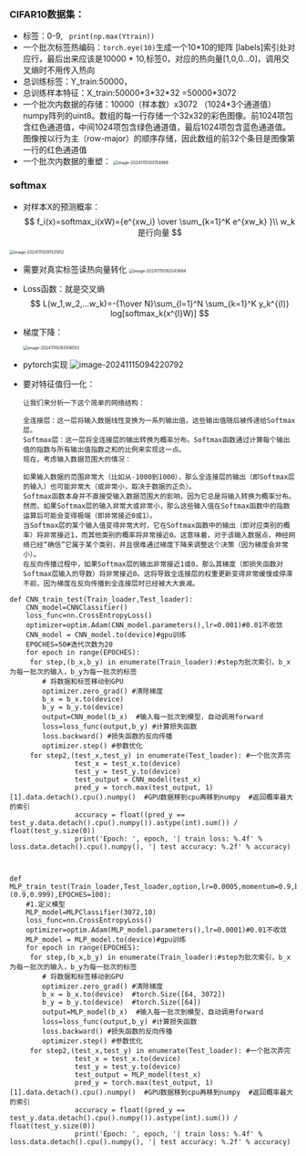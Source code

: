 ### CIFAR10数据集：

* 标签：0-9, <code>  print(np.max(Ytrain))</code>
* 一个批次标签热编码：<code>torch.eye(10)</code>生成一个10*10的矩阵 [labels]索引处对应行，最后出来应该是10000 \* 10,标签0，对应的热向量[1,0,0...0]，调用交叉熵时不用传入热向
* 总训练标签：Y_train:50000，
* 总训练样本特征：X_train:50000\*3\*32\*32 =50000*3072
* 一个批次内数据的存储：10000（样本数）x3072 （1024*3个通道值）numpy阵列的uint8。数组的每一行存储一个32x32的彩色图像。前1024项包含红色通道值，中间1024项包含绿色通道值，最后1024项包含蓝色通道值。图像按以行为主（row-major）的顺序存储，因此数组的前32个条目是图像第一行的红色通道值
* 一个批次内数据的重塑：
  <img src="C:\Users\丁晓琪\AppData\Roaming\Typora\typora-user-images\image-20241115100154988.png" alt="image-20241115100154988" style="zoom:50%;" />

### softmax

* 对样本X的预测概率：
  $$
  f_i(x)=softmax_i(xW)={e^{xw_i} \over \sum_{k=1}^K e^{xw_k} }\\
  w_k是行向量
  $$
  

​		<img src="C:\Users\丁晓琪\AppData\Roaming\Typora\typora-user-images\image-20241115091531912.png" alt="image-20241115091531912" style="zoom:50%;" />

* 需要对真实标签读热向量转化
  <img src="C:\Users\丁晓琪\AppData\Roaming\Typora\typora-user-images\image-20241115092043684.png" alt="image-20241115092043684" style="zoom:50%;" />

* Loss函数：就是交叉熵
  $$
  L(w_1,w_2,...w_k)=-{1\over N}\sum_{l=1}^N \sum_{k=1}^K y_k^{(l)} log[softmax_k(x^{l}W)]
  $$

* 梯度下降：

  <img src="C:\Users\丁晓琪\AppData\Roaming\Typora\typora-user-images\image-20241115093108053.png" alt="image-20241115093108053" style="zoom:50%;" />

  

* pytorch实现
  ![image-20241115094220792](C:\Users\丁晓琪\AppData\Roaming\Typora\typora-user-images\image-20241115094220792.png)

* 要对特征值归一化：

  ```
  让我们来分析一下这个简单的网络结构：
  
  全连接层：这一层将输入数据线性变换为一系列输出值。这些输出值随后被传递给Softmax层。
  Softmax层：这一层将全连接层的输出转换为概率分布。Softmax函数通过计算每个输出值的指数与所有输出值指数之和的比例来实现这一点。
  现在，考虑输入数据范围大的情况：
  
  如果输入数据的范围非常大（比如从-1000到1000），那么全连接层的输出（即Softmax层的输入）也可能非常大（或非常小，取决于数据的正负）。
  Softmax函数本身并不直接受输入数据范围大的影响，因为它总是将输入转换为概率分布。然而，如果Softmax层的输入非常大或非常小，那么这些输入值在Softmax函数中的指数运算后可能会变得极端（即非常接近0或1）。
  当Softmax层的某个输入值变得非常大时，它在Softmax函数中的输出（即对应类别的概率）将非常接近1，而其他类别的概率将非常接近0。这意味着，对于该输入数据点，神经网络已经“确信”它属于某个类别，并且很难通过梯度下降来调整这个决策（因为梯度会非常小）。
  在反向传播过程中，如果Softmax层的输出非常接近1或0，那么其梯度（即损失函数对Softmax层输入的导数）将非常接近0。这将导致全连接层的权重更新变得非常缓慢或停滞不前，因为梯度在反向传播到全连接层时已经被大大衰减。
  ```


```
def CNN_train_test(Train_loader,Test_loader):
    CNN_model=CNNClassifier()
    loss_func=nn.CrossEntropyLoss()
    optimizer=optim.Adam(CNN_model.parameters(),lr=0.001)#0.01不收敛
    CNN_model = CNN_model.to(device)#gpu训练
    EPOCHES=50#迭代次数为20
    for epoch in range(EPOCHES):
     for step,(b_x,b_y) in enumerate(Train_loader):#step为批次索引，b_x为每一批次的输入，b_y为每一批次的标签
        # 将数据和标签移动到GPU
        optimizer.zero_grad() #清除梯度
        b_x = b_x.to(device) 
        b_y = b_y.to(device)  
        output=CNN_model(b_x)  #输入每一批次到模型，自动调用forward
        loss=loss_func(output,b_y) #计算损失函数
        loss.backward() #损失函数的反向传播
        optimizer.step() #参数优化
     for step2,(test_x,test_y) in enumerate(Test_loader): #一个批次弄完
                test_x = test_x.to(device)  
                test_y = test_y.to(device)               
                test_output = CNN_model(test_x)
                pred_y = torch.max(test_output, 1)[1].data.detach().cpu().numpy()  #GPU数据移到cpu再移到numpy  #返回概率最大的索引
                accuracy = float((pred_y == test_y.data.detach().cpu().numpy()).astype(int).sum()) / float(test_y.size(0))
                print('Epoch: ', epoch, '| train loss: %.4f' % loss.data.detach().cpu().numpy(), '| test accuracy: %.2f' % accuracy)
                


def MLP_train_test(Train_loader,Test_loader,option,lr=0.0005,momentum=0.9,betas=(0.9,0.999),EPOCHES=100):
    #1.定义模型
    MLP_model=MLPClassifier(3072,10)
    loss_func=nn.CrossEntropyLoss()
    optimizer=optim.Adam(MLP_model.parameters(),lr=0.0001)#0.01不收敛
    MLP_model = MLP_model.to(device)#gpu训练
    for epoch in range(EPOCHES):
     for step,(b_x,b_y) in enumerate(Train_loader):#step为批次索引，b_x为每一批次的输入，b_y为每一批次的标签
        # 将数据和标签移动到GPU
        optimizer.zero_grad() #清除梯度
        b_x = b_x.to(device)  #torch.Size([64, 3072]) 
        b_y = b_y.to(device)  #torch.Size([64])
        output=MLP_model(b_x)  #输入每一批次到模型，自动调用forward
        loss=loss_func(output,b_y) #计算损失函数
        loss.backward() #损失函数的反向传播
        optimizer.step() #参数优化
     for step2,(test_x,test_y) in enumerate(Test_loader): #一个批次弄完
                test_x = test_x.to(device)  
                test_y = test_y.to(device)               
                test_output = MLP_model(test_x)
                pred_y = torch.max(test_output, 1)[1].data.detach().cpu().numpy()  #GPU数据移到cpu再移到numpy  #返回概率最大的索引
                accuracy = float((pred_y == test_y.data.detach().cpu().numpy()).astype(int).sum()) / float(test_y.size(0))
                print('Epoch: ', epoch, '| train loss: %.4f' % loss.data.detach().cpu().numpy(), '| test accuracy: %.2f' % accuracy)

```

